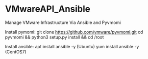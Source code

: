 # VMwareAPI_Ansible
Manage VMware Infrastructure Via Ansible and Pyvmomi

Install pymomi:
git clone https://github.com/vmware/pyvmomi.git
cd pyvmomi && python3 setup.py install && cd /root

Install ansible:
apt install ansible -y (Ubuntu)
yum install ansible -y (CentOS7)

